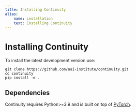 ```yaml
---
title: Installing Continuity
alias:
    name: installation
    text: Installing Continuity
---
```


# Installing Continuity

To install the latest development version use:
```
git clone https://github.com/aai-institute/continuity.git
cd continuity
pip install -e .
```

## Dependencies

Continuity requires Python>=3.9 and is built on top of
[PyTorch](https://pytorch.org/).
